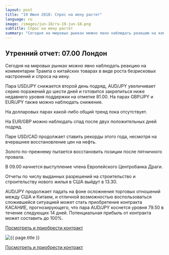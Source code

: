 ```yaml
---
layout: post
title: "19 Июня 2018: Спрос на иену растет"
language: ru
image: /images/jun-18/ru-19-jun-18.png
subtitle: Спрос на иену растет
summary: "Сегодня на мировых рынках можно явно наблюдать реакцию на комментарии Трампа о китайских товарах в виде роста безрисковых настроений и спроса на иену"
---
```

##  Утренний отчет: 07.00 Лондон

Сегодня на мировых рынках можно явно наблюдать реакцию на комментарии Трампа о китайских товарах в виде роста безрисковых настроений и спроса на иену.

Пара USD/JPY снижается второй день подряд, AUD/JPY увеличивает серию поражений до шести дней и готовится закрепиться ниже недавнего уровня поддержки на отметке 81.00. На парах GBP/JPY и EUR/JPY также можно наблюдать снижение.

На долларовых парах какой-либо общий тренд пока отсутствует.

На EUR/GBP можно наблюдать спад после двух положительных дней подряд.

Паре USD/CAD продолжает ставить рекорды этого года, несмотря на вчерашнее восстановление цен на нефть.

Золото по-прежнему пытается восстановить позиции после пятничного провала.
 
 
В 09.00 начнется выступление члена Европейского Центробанка Драги.

Отчеты по числу выданных разрешений на строительство и строительству нового жилья в США выйдут в 13.30.
 
 
AUD/JPY продолжает падать на фоне осложнения торговых отношений между США и Китаем, и отличной возможностью воспользоваться сложившейся ситуацией может стать приобретение контракта КАСАНИЕ, прогнозирующего, что пара AUD/JPY коснется уровня 79.50 в течение следующих 14 дней. Потенциальная прибыль от контракта может составить до 100%.

<a href="http://record.binary.com/_bivVDfg8lHux76XffYA0JmNd7ZgqdRLk/1/market=forex&underlying=frxAUDJPY&formname=touchnotouch&duration_amount=14&duration_units=d&amount=10&amount_type=stake&expiry_type=duration&barrier=79.50" target="_blank" rel="noopener noreferrer nofollow">Посмотреть и приобрести контракт</a>

<img src="{{ site.url }}/images/jun-18/ru-19-jun-18.png" alt="{{ page.title }}"  title="{{ page.title }}">

<a href="%LINK%%?https://www.binary.com/d/trade.cgi?market=forex&underlying=frxAUDJPY&formname=touchnotouch&duration_amount=14&duration_units=d&amount=10&amount_type=stake&expiry_type=duration&barrier=79.50" target="_blank" rel="noopener noreferrer nofollow">Посмотреть и приобрести контракт</a>
